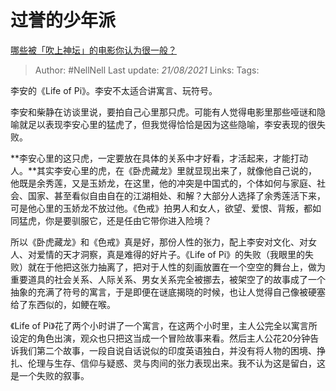 # 过誉的少年派
[哪些被「吹上神坛」的电影你认为很一般？](https://www.zhihu.com/question/277891862/answer/398774473)

> Author: #NellNell
Last update: *21/08/2021*
Links:
Tags:

李安的《Life of Pi》。李安不太适合讲寓言、玩符号。

李安和柴静在访谈里说，要拍自己心里那只虎。可能有人觉得电影里那些哑谜和隐喻就足以表现李安心里的猛虎了，但我觉得恰恰是因为这些隐喻，李安表现的很失败。

**李安心里的这只虎，一定要放在具体的关系中才好看，才活起来，才能打动人。**其实李安心里的虎，在《卧虎藏龙》里就显现出来了，就像他自己说的，他既是余秀莲，又是玉娇龙，在这里，他的冲突是中国式的，个体如何与家庭、社会、国家、甚至看似自由自在的江湖相处、和解？大部分人选择了余秀莲活下来，可是他心里的玉娇龙不放过他。《色戒》拍男人和女人，欲望、爱恨、背叛，都如同猛虎，你是要驯服它，还是任由它带你进入险境？

所以《卧虎藏龙》和《色戒》真是好，那份人性的张力，配上李安对文化、对女人、对爱情的天才洞察，真是难得的好片子。《Life of Pi》的失败（我眼里的失败）就在于他把这张力抽离了，把对于人性的刻画放置在一个空空的舞台上，做为重要道具的社会关系、人际关系、男女关系完全被挪去，被架空了的故事成了一个抽象的充满了符号的寓言，于是即便在谜底揭晓的时候，也让人觉得自己像被硬塞给了东西似的，如鲠在喉。

《Life of Pi》花了两个小时讲了一个寓言，在这两个小时里，主人公完全以寓言所设定的角色出演，观众也只把这当成一个冒险故事来看。然后主人公花20分钟告诉我们第二个故事，一段自说自话说似的印度英语独白，并没有将人物的困境、挣扎、伦理与生存、信仰与疑惑、灵与肉间的张力表现出来。我不认为这是留白，这是一个失败的叙事。
